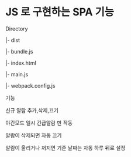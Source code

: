 # JS 로 구현하는 SPA 기능

Directory

|- dist

  |- bundle.js
  
|- index.html

|- main.js

|- webpack.config.js


기능

신규 알람 추가,삭제,끄기

야간모드 일시 긴급알람 만 작동

알람이 삭제되면 자동 끄기 

알람이 울리거나 꺼지면 기준 날짜는 자동 하루 뒤로 설정


